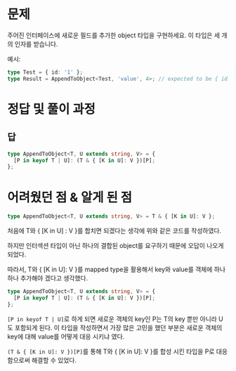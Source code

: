 # 문제

주어진 인터페이스에 새로운 필드를 추가한 object 타입을 구현하세요. 이 타입은 세 개의 인자를 받습니다.

예시:

```ts
type Test = { id: '1' };
type Result = AppendToObject<Test, 'value', 4>; // expected to be { id: '1', value: 4 }
```

# 정답 및 풀이 과정

## 답

```ts
type AppendToObject<T, U extends string, V> = {
  [P in keyof T | U]: (T & { [K in U]: V })[P];
};
```

# 어려웠던 점 & 알게 된 점

```ts
type AppendToObject<T, U extends string, V> = T & { [K in U]: V };
```

처음에 T와 { [K in U] : V }를 합치면 되겠다는 생각에 위와 같은 코드를 작성하였다.

하지만 인터섹션 타입이 아닌 하나의 결합된 object를 요구하기 때문에 오답이 나오게 되었다.

따라서, T와 { [K in U]: V }를 mapped type을 활용해서 key와 value를 객체에 하나하나 추가해야 겠다고 생각했다.

```ts
type AppendToObject<T, U extends string, V> = {
  [P in keyof T | U]: (T & { [K in U]: V })[P];
};
```

`[P in keyof T | U]`로 하게 되면 새로운 객체의 key인 P는 T의 key 뿐만 아니라 U도 포함되게 된다.
이 타입을 작성하면서 가장 많은 고민을 했던 부분은 새로운 객체의 key에 대해 value를 어떻게 대응 시키냐 였다.

`(T & { [K in U]: V })[P]`를 통해 T와 { [K in U]: V }를 합성 시킨 타입을 P로 대응함으로써 해결할 수 있었다.
